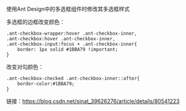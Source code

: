 使用Ant Design中的多选框组件时修改其多选框样式

多选框的边框改变颜色：
```
.ant-checkbox-wrapper:hover .ant-checkbox-inner,
.ant-checkbox:hover .ant-checkbox-inner, 
.ant-checkbox-input:focus + .ant-checkbox-inner{
    border: 1px solid #1BBA79 !important;
}
```

改变对勾颜色：
```
.ant-checkbox-checked .ant-checkbox-inner::after{
    border-color:#1BBA79;
}
```

链接：https://blog.csdn.net/sinat_39626276/article/details/80541223
